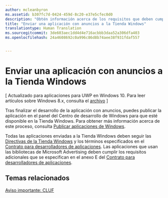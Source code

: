 ```yaml
---
author: mcleanbyron
ms.assetid: b307fc7d-0424-459d-8c20-e37e5cfec0d0
description: "Obtén información acerca de los requisitos que deben cumplir las aplicaciones que usan las bibliotecas de Microsoft Advertising para que se puedan publicar en la Tienda."
title: "Enviar una aplicación con anuncios a la Tienda Windows"
translationtype: Human Translation
ms.sourcegitcommit: 3de603aec1dd4d4e716acbbb3daa52a306dfa403
ms.openlocfilehash: 24a4608692c0a996c86d8b74aee38f931fdaf557


---
```


# Enviar una aplicación con anuncios a la Tienda Windows


\[ Actualizado para aplicaciones para UWP en Windows 10. Para leer artículos sobre Windows 8.x, consulta el [archivo](http://go.microsoft.com/fwlink/p/?linkid=619132) \]

Tras finalizar el desarrollo de la aplicación con anuncios, puedes publicar la aplicación en el panel del Centro de desarrollo de Windows para que esté disponible en la Tienda Windows. Para obtener más información acerca de este proceso, consulta [Publicar aplicaciones de Windows](https://developer.microsoft.com/windows/publish).

Todas las aplicaciones enviadas a la Tienda Windows deben seguir las [Directivas de la Tienda Windows](https://msdn.microsoft.com/library/windows/apps/dn764944.aspx) y los términos especificados en el [Contrato para desarrolladores de aplicaciones](https://msdn.microsoft.com/library/windows/apps/hh694058.aspx). Las aplicaciones que usan las bibliotecas de Microsoft Advertising deben cumplir los requisitos adicionales que se especifican en el anexo E del [Contrato para desarrolladores de aplicaciones](https://msdn.microsoft.com/library/windows/apps/hh694058.aspx).

## Temas relacionados


[Aviso importante: CLUF](important-notice-eula.md)

 

 



<!--HONumber=Jul16_HO2-->


